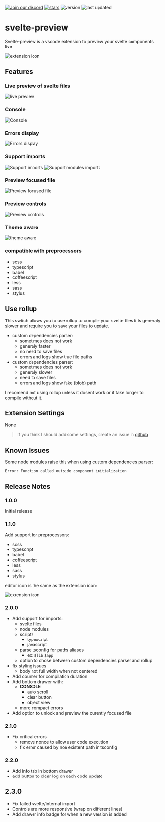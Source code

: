 [![Join our discord](https://img.shields.io/discord/881522554286792714?color=%235865f2&logo=discord&logoColor=%23fff&style=for-the-badge)](https://discord.gg/dE8xgATM67)
[![stars](https://img.shields.io/github/stars/rafalou38/svelte-preview?color=%23FFA505&logo=github&style=for-the-badge)](https://github.com/rafalou38/svelte-preview/stargazers)
![version](https://img.shields.io/visual-studio-marketplace/v/RafaelMartinez.svelte-preview?color=%230f&style=for-the-badge)
![last updated](https://img.shields.io/visual-studio-marketplace/last-updated/RafaelMartinez.svelte-preview?style=for-the-badge)

# svelte-preview

Svelte-preview is a vscode extension to preview your svelte components live

![extension icon](media/logo.png)

## Features

### Live preview of svelte files

![live preview](images/2.0.0/live%20preview.gif)

### Console

![Console](images/2.0.0/console.gif)

### Errors display

![Errors display](images/2.0.0/errors.gif)

### Support imports

![Support imports](images/2.0.0/imports.gif)
![Support modules imports](images/2.0.0/modules.gif)

### Preview focused file

![Preview focused file](images/2.0.0/unlock.gif)

### Preview controls

![Preview controls](images/2.0.0/controls.gif)

### Theme aware

![theme aware](images/2.0.0/themeAware.gif)

### compatible with preprocessors

- scss
- typescript
- babel
- coffeescript
- less
- sass
- stylus

## Use rollup

This switch allows you to use rollup to compile your svelte files it is generaly slower and require you to save your files to update.

- custom dependencies parser:
  - sometimes does not work
  - generaly faster
  - no need to save files
  - errors and logs show true file paths
- custom dependencies parser:
  - sometimes does not work
  - generaly slower
  - need to save files
  - errors and logs show fake (blob) path

I recomend not using rollup unless it dosent work or it take longer to compile without it.

## Extension Settings

None

> If you think I should add some settings, create an issue in [github](https://github.com/rafalou38/svelte-preview/issues)

## Known Issues

Some node modules raise this when using custom dependencies parser:

    Error: Function called outside component initialization

## Release Notes

### 1.0.0

Initial release

### 1.1.0

Add support for preprocessors:

- scss
- typescript
- babel
- coffeescript
- less
- sass
- stylus

editor icon is the same as the extension icon:

![extension icon](media/logo.png)

### 2.0.0

- Add support for imports:
  - svelte files
  - node modules
  - scripts
    - typescript
    - javascript
  - parse tsconfig for paths aliases
    - ex: `$lib` `$app`
  - option to chose between custom dependencies parser and rollup
- fix styling issues
  - body not full width when not centered
- Add counter for compilation duration
- Add bottom drawer with:
  - **CONSOLE**
    - auto scroll
    - clear button
    - object view
  - more compact errors
- Add option to unlock and preview the curently focused file

### 2.1.0

- Fix critical errors
  - remove nonce to allow user code execution
  - fix error caused by non existent path in tsconfig

### 2.2.0

- Add info tab in bottom drawer
- add button to clear log on each code update

## 2.3.0

- Fix failed svelte/internal import
- Controls are more responsive (wrap on different lines)
- Add drawer info badge for when a new version is added
